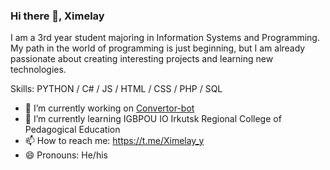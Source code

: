 ### Hi there 👋, Ximelay
I am a 3rd year student majoring in Information Systems and Programming. My path in the world of programming is just beginning, but I am already passionate about creating interesting projects and learning new technologies.

Skills: PYTHON / C# / JS / HTML / CSS / PHP / SQL

- 🔭 I’m currently working on [Convertor-bot](https://github.com/Ximelay/Convertor-telegram-bot)
- 🌱 I’m currently learning IGBPOU IO Irkutsk Regional College of Pedagogical Education 
- 📫 How to reach me: https://t.me/Ximelay_y 
- 😄 Pronouns: He/his 
